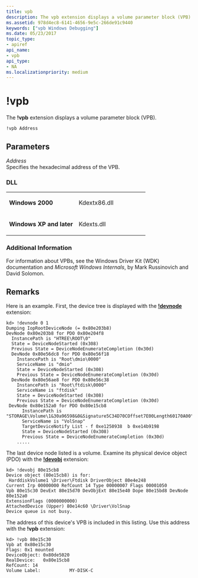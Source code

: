```yaml
---
title: vpb
description: The vpb extension displays a volume parameter block (VPB).
ms.assetid: 978d4ec8-6141-4656-9e5c-266de91c9440
keywords: ["vpb Windows Debugging"]
ms.date: 05/23/2017
topic_type:
- apiref
api_name:
- vpb
api_type:
- NA
ms.localizationpriority: medium
---
```


# !vpb


The **!vpb** extension displays a volume parameter block (VPB).

```dbgcmd
!vpb Address
```

## <span id="ddk__vpb_dbg"></span><span id="DDK__VPB_DBG"></span>Parameters


<span id="_______Address______"></span><span id="_______address______"></span><span id="_______ADDRESS______"></span> *Address*   
Specifies the hexadecimal address of the VPB.

### <span id="DLL"></span><span id="dll"></span>DLL

<table>
<colgroup>
<col width="50%" />
<col width="50%" />
</colgroup>
<tbody>
<tr class="odd">
<td align="left"><p><strong>Windows 2000</strong></p></td>
<td align="left"><p>Kdextx86.dll</p></td>
</tr>
<tr class="even">
<td align="left"><p><strong>Windows XP and later</strong></p></td>
<td align="left"><p>Kdexts.dll</p></td>
</tr>
</tbody>
</table>

 

### <span id="Additional_Information"></span><span id="additional_information"></span><span id="ADDITIONAL_INFORMATION"></span>Additional Information

For information about VPBs, see the Windows Driver Kit (WDK) documentation and *Microsoft Windows Internals*, by Mark Russinovich and David Solomon.

Remarks
-------

Here is an example. First, the device tree is displayed with the [**!devnode**](-devnode.md) extension:

```dbgcmd
kd> !devnode 0 1
Dumping IopRootDeviceNode (= 0x80e203b8)
DevNode 0x80e203b8 for PDO 0x80e204f8
  InstancePath is "HTREE\ROOT\0"
  State = DeviceNodeStarted (0x308)
  Previous State = DeviceNodeEnumerateCompletion (0x30d)
  DevNode 0x80e56dc8 for PDO 0x80e56f18
    InstancePath is "Root\dmio\0000"
    ServiceName is "dmio"
    State = DeviceNodeStarted (0x308)
    Previous State = DeviceNodeEnumerateCompletion (0x30d)
  DevNode 0x80e56ae8 for PDO 0x80e56c38
    InstancePath is "Root\ftdisk\0000"
    ServiceName is "ftdisk"
    State = DeviceNodeStarted (0x308)
    Previous State = DeviceNodeEnumerateCompletion (0x30d)
 DevNode 0x80e152a0 for PDO 0x80e15cb8
      InstancePath is "STORAGE\Volume\1&30a96598&0&Signature5C34D70COffset7E00Length60170A00"
      ServiceName is "VolSnap"
      TargetDeviceNotify List - f 0xe1250938  b 0xe14b9198
      State = DeviceNodeStarted (0x308)
      Previous State = DeviceNodeEnumerateCompletion (0x30d)
    .....
```

The last device node listed is a volume. Examine its physical device object (PDO) with the [**!devobj**](-devobj.md) extension:

```dbgcmd
kd> !devobj 80e15cb8
Device object (80e15cb8) is for:
 HarddiskVolume1 \Driver\Ftdisk DriverObject 80e4e248
Current Irp 00000000 RefCount 14 Type 00000007 Flags 00001050
Vpb 80e15c30 DevExt 80e15d70 DevObjExt 80e15e40 Dope 80e15bd8 DevNode 80e152a0 
ExtensionFlags (0000000000)  
AttachedDevice (Upper) 80e14c60 \Driver\VolSnap
Device queue is not busy.
```

The address of this device's VPB is included in this listing. Use this address with the **!vpb** extension:

```dbgcmd
kd> !vpb 80e15c30
Vpb at 0x80e15c30
Flags: 0x1 mounted 
DeviceObject: 0x80de5020
RealDevice:   0x80e15cb8
RefCount: 14
Volume Label:           MY-DISK-C
```

 

 





